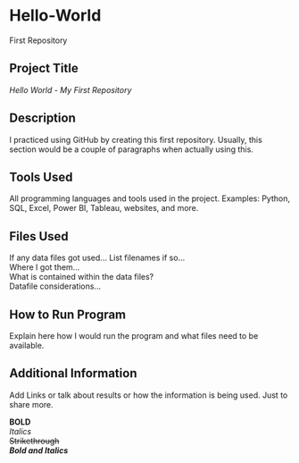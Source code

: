# Hello-World
First Repository    

## Project Title  
*Hello World - My First Repository*  

## Description  
I practiced using GitHub by creating this first repository. Usually, this section would be a couple of paragraphs when actually using this.  

## Tools Used  
All programming languages and tools used in the project. Examples: Python, SQL, Excel, Power BI, Tableau, websites, and more.  

## Files Used  
If any data files got used...
List filenames if so...  
Where I got them...  
What is contained within the data files?  
Datafile considerations...

## How to Run Program  
Explain here how I would run the program and what files need to be available.  

## Additional Information  
Add Links or talk about results or how the information is being used. Just to share more. 

**BOLD**  
*Italics*  
~~Strikethrough~~  
***Bold and Italics***  
